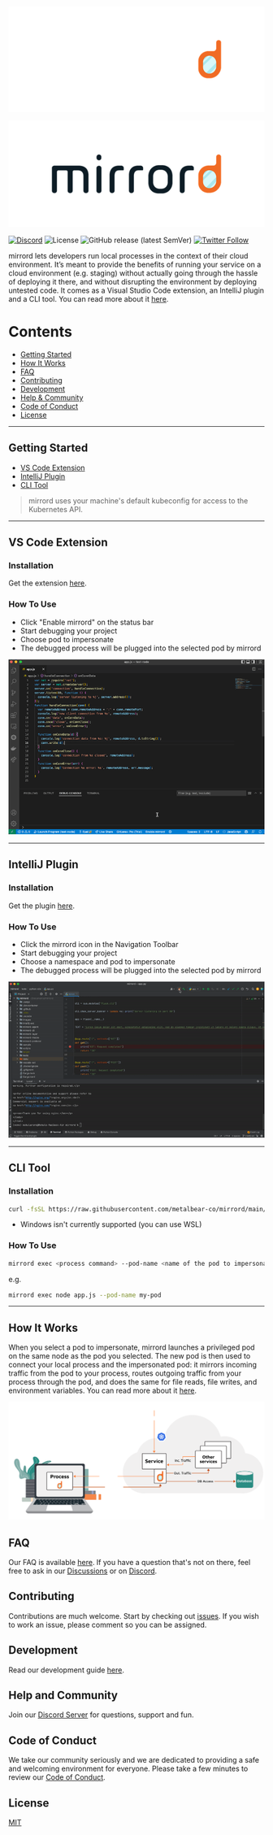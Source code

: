 <div align="center">

![mirrord logo dark](./images/logo_dark.png#gh-dark-mode-only)

</div>

<div align="center">

![mirrord logo light](./images/logo_light.png#gh-light-mode-only)

</div>

[![Discord](https://img.shields.io/discord/933706914808889356?color=5865F2&label=Discord&logo=discord&logoColor=white)](https://discord.gg/J5YSrStDKD)
![License](https://img.shields.io/badge/license-MIT-green)
![GitHub release (latest SemVer)](https://img.shields.io/github/v/release/metalbear-co/mirrord)
[![Twitter Follow](https://img.shields.io/twitter/follow/metalbearco?style=social)](https://twitter.com/metalbearco)

mirrord lets developers run local processes in the context of their cloud environment. It’s meant to provide the benefits of running your service on a cloud environment (e.g. staging) without actually going through the hassle of deploying it there, and without disrupting the environment by deploying untested code. It comes as a Visual Studio Code extension, an IntelliJ plugin and a CLI tool. You can read more about it [here](https://mirrord.dev/docs/overview/introduction/).

# Contents

- [Getting Started](#getting-started)
- [How It Works](#how-it-works)
- [FAQ](#faq)
- [Contributing](#contributing)
- [Development](#development)
- [Help & Community](#help-and-community)
- [Code of Conduct](#code-of-conduct)
- [License](#license)

---
## Getting Started
- [VS Code Extension](#vs-code-extension)
- [IntelliJ Plugin](#intellij-plugin)
- [CLI Tool](#cli-tool)
> mirrord uses your machine's default kubeconfig for access to the Kubernetes API.

---
## VS Code Extension
### Installation
Get the extension [here](https://marketplace.visualstudio.com/items?itemName=MetalBear.mirrord).

### How To Use

* Click "Enable mirrord" on the status bar
* Start debugging your project
* Choose pod to impersonate
* The debugged process will be plugged into the selected pod by mirrord

<p align="center">
  <img src="./images/vscode.gif">
</p>

---
## IntelliJ Plugin
### Installation
Get the plugin [here](https://plugins.jetbrains.com/plugin/19772-mirrord).

### How To Use

* Click the mirrord icon in the Navigation Toolbar
* Start debugging your project
* Choose a namespace and pod to impersonate
* The debugged process will be plugged into the selected pod by mirrord

<p align="center">
  <img src="./images/intellij.gif">
</p>

---
## CLI Tool
### Installation
```sh
curl -fsSL https://raw.githubusercontent.com/metalbear-co/mirrord/main/scripts/install.sh | bash
```

* Windows isn't currently supported (you can use WSL)

### How To Use
```sh
mirrord exec <process command> --pod-name <name of the pod to impersonate>
```
e.g. 

```sh
mirrord exec node app.js --pod-name my-pod
```

---

## How It Works
When you select a pod to impersonate, mirrord launches a privileged pod on the same node as the pod you selected. The new pod is then used to connect your local process and the impersonated pod: it mirrors incoming traffic from the pod to your process, routes outgoing traffic from your process through the pod, and does the same for file reads, file writes, and environment variables. You can read more about it [here](https://mirrord.dev/docs/overview/introduction/).
<p align="center">
  <img src="./images/how_it_works.svg" alt="How It Works"/>
</p>

## FAQ
Our FAQ is available [here](https://mirrord.dev/docs/overview/faq/). If you have a question that's not on there, feel free to ask in our [Discussions](https://github.com/metalbear-co/mirrord/discussions) or on [Discord](https://discord.gg/J5YSrStDKD).

## Contributing
Contributions are much welcome. Start by checking out [issues](https://github.com/metalbear-co/mirrord/issues).
If you wish to work an issue, please comment so you can be assigned.


## Development
Read our development guide [here](https://mirrord.dev/docs/developer/testing/).


## Help and Community

Join our [Discord Server](https://discord.gg/J5YSrStDKD) for questions, support and fun.

## Code of Conduct
We take our community seriously and we are dedicated to providing a safe and welcoming environment for everyone.
Please take a few minutes to review our [Code of Conduct](./CODE_OF_CONDUCT.md).

## License
[MIT](./LICENSE)
